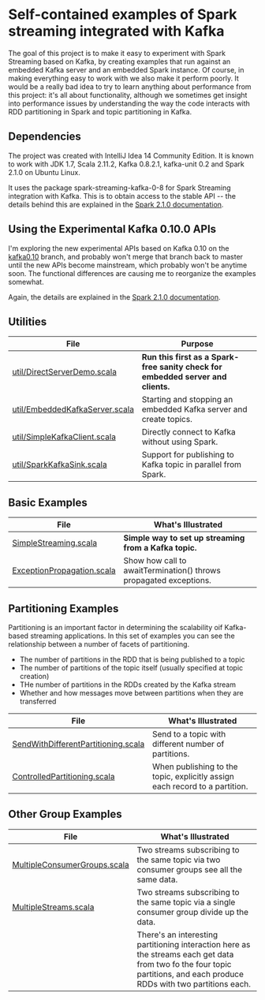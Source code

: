 # Self-contained examples of Spark streaming integrated with Kafka

The goal of this project is to make it easy to experiment with Spark Streaming based on Kafka,
by creating examples that run against an embedded Kafka server and an embedded Spark instance.
Of course, in making everything easy to work with we also make it perform poorly. It would be a
really bad idea to try to learn anything about performance from this project: it's all
about functionality, although we sometimes get insight into performance issues by understanding
the way the
code interacts with RDD partitioning in Spark and topic partitioning in Kafka.

## Dependencies

The project was created with IntelliJ Idea 14 Community Edition. It is known to work with
JDK 1.7, Scala 2.11.2, Kafka 0.8.2.1, kafka-unit 0.2 and Spark 2.1.0 on Ubuntu Linux.

It uses the package spark-streaming-kafka-0-8 for Spark Streaming integration with Kafka.
This is to obtain access to the stable API -- the details
behind this are explained in the
[Spark 2.1.0 documentation](https://spark.apache.org/docs/2.1.0/streaming-kafka-integration.html).

## Using the Experimental Kafka 0.10.0 APIs

I'm exploring the new experimental APIs based on Kafka 0.10 on the
[kafka0.10](https://github.com/spirom/spark-streaming-with-kafka/tree/kafka0.10) branch, and probably won't merge
that branch back to master until the new APIs become mainstream, which
probably won't be anytime soon. The functional differences are causing me to reorganize the examples somewhat.

Again, the details are explained in the
[Spark 2.1.0 documentation](https://spark.apache.org/docs/2.1.0/streaming-kafka-integration.html).


## Utilities

| File                  | Purpose    |
|---------------------------------|-----------------------|
| [util/DirectServerDemo.scala](src/main/scala/util/DirectServerDemo.scala) | **Run this first as a Spark-free sanity check for embedded server and clients.** |
| [util/EmbeddedKafkaServer.scala](src/main/scala/util/EmbeddedKafkaServer.scala) | Starting and stopping an embedded Kafka server and create topics. |
| [util/SimpleKafkaClient.scala](src/main/scala/util/SimpleKafkaClient.scala) | Directly connect to Kafka without using Spark. |
| [util/SparkKafkaSink.scala](src/main/scala/util/SparkKafkaSink.scala) | Support for publishing to Kafka topic in parallel from Spark. |

## Basic Examples

| File                  | What's Illustrated    |
|---------------------------------|-----------------------|
| [SimpleStreaming.scala](src/main/scala/SimpleStreaming.scala) | **Simple way to set up streaming from a Kafka topic.** |
| [ExceptionPropagation.scala](src/main/scala/ExceptionPropagation.scala) | Show how call to awaitTermination() throws propagated exceptions. |

## Partitioning Examples

Partitioning is an important factor in determining the scalability oif Kafka-based streaming applications.
In this set of examples you can see the relationship between a number of facets of partitioning.
* The number of partitions in the RDD that is being published to a topic
* The number of partitions of the topic itself (usually specified at topic creation)
* THe number of partitions in the RDDs created by the Kafka stream
* Whether and how messages move between partitions when they are transferred


| File                  | What's Illustrated    |
|---------------------------------|-----------------------|
| [SendWithDifferentPartitioning.scala](src/main/scala/SendWithDifferentPartitioning.scala) | Send to a topic with different number of partitions. |
| [ControlledPartitioning.scala](src/main/scala/ControlledPartitioning.scala) | When publishing to the topic, explicitly assign each record to a partition. |

## Other Group Examples

| File                  | What's Illustrated    |
|---------------------------------|-----------------------|
| [MultipleConsumerGroups.scala](src/main/scala/MultipleConsumerGroups.scala) | Two streams subscribing to the same topic via two consumer groups see all the same data. |
| [MultipleStreams.scala](src/main/scala/MultipleStreams.scala) | Two streams subscribing to the same topic via a single consumer group divide up the data. |
| | There's an interesting partitioning interaction here as the streams each get data from two fo the four topic partitions, and each produce RDDs with two partitions each. |

